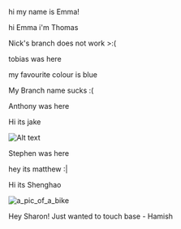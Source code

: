 hi my name is Emma!

hi Emma i'm Thomas

Nick's branch does not work >:(

tobias was here


my favourite colour is blue 


My Branch name sucks :(

Anthony was here

Hi its jake



![Alt text](https://uconn-today-universityofconn.netdna-ssl.com/wp-content/uploads/2017/07/GettyImages-157308245_HubbleTelescope_cropped.jpg "Hubble Space Telescope")


Stephen was here

hey its matthew :|


Hi its Shenghao

![a_pic_of_a_bike](http://ridermagazine.com/wp-content/uploads/2019/02/Original-Super-Cub.jpg)

Hey Sharon! Just wanted to touch base - Hamish